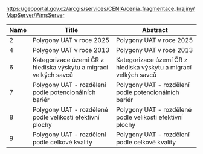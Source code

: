 https://geoportal.gov.cz/arcgis/services/CENIA/cenia_fragmentace_krajiny/MapServer/WmsServer

|Name|Title|Abstract|
|--|--|--|
|2|Polygony UAT v roce 2025|Polygony UAT v roce 2025|
|4|Polygony UAT v roce 2013|Polygony UAT v roce 2013|
|6|Kategorizace území ČR z hlediska výskytu a migrací velkých savců|Kategorizace území ČR z hlediska výskytu a migrací velkých savců|
|7|Polygony UAT - rozdělení podle potencionálních bariér|Polygony UAT - rozdělení podle potencionálních bariér|
|8|Polygony UAT - rozdělené podle velikosti efektivní plochy|Polygony UAT - rozdělené podle velikosti efektivní plochy|
|9|Polygony UAT - rozdělení podle celkové kvality|Polygony UAT - rozdělení podle celkové kvality|
